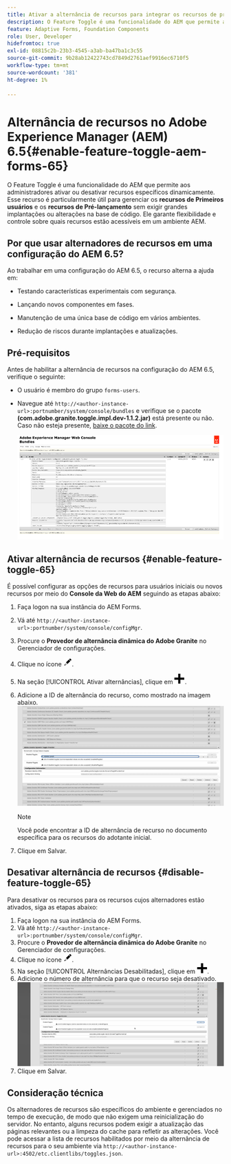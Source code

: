 ```yaml
---
title: Ativar a alternância de recursos para integrar os recursos de pré-lançamento e de adesão antecipada
description: O Feature Toggle é uma funcionalidade do AEM que permite aos administradores ativar novos recursos em um ambiente de tempo de execução.
feature: Adaptive Forms, Foundation Components
role: User, Developer
hidefromtoc: true
exl-id: 08815c2b-23b3-4545-a3ab-ba47ba1c3c55
source-git-commit: 9b28ab12422743cd7849d2761aef9916ec6710f5
workflow-type: tm+mt
source-wordcount: '381'
ht-degree: 1%

---
```


# Alternância de recursos no Adobe Experience Manager (AEM) 6.5{#enable-feature-toggle-aem-forms-65}

O Feature Toggle é uma funcionalidade do AEM que permite aos administradores ativar ou desativar recursos específicos dinamicamente. Esse recurso é particularmente útil para gerenciar os **recursos de Primeiros usuários** e os **recursos de Pré-lançamento** sem exigir grandes implantações ou alterações na base de código. Ele garante flexibilidade e controle sobre quais recursos estão acessíveis em um ambiente AEM.

## Por que usar alternadores de recursos em uma configuração do AEM 6.5?

Ao trabalhar em uma configuração do AEM 6.5, o recurso alterna a ajuda em:

* Testando características experimentais com segurança.

* Lançando novos componentes em fases.

* Manutenção de uma única base de código em vários ambientes.

* Redução de riscos durante implantações e atualizações.

## Pré-requisitos

Antes de habilitar a alternância de recursos na configuração do AEM 6.5, verifique o seguinte:

* O usuário é membro do grupo `forms-users`.

* Navegue até `http://<author-instance-url>:portnumber/system/console/bundles` e verifique se o pacote **(com.adobe.granite.toggle.impl.dev-1.1.2.jar)** está presente ou não. Caso não esteja presente, [baixe o pacote do link](https://experience.adobe.com/#/downloads/content/software-distribution/en/aem.html?package=/content/software-distribution/en/details.html/content/dam/aem/public/adobe/packages/cq650/hotfix/com.adobe.granite.toggle.impl.dev-1.1.2%20.jar).

  ![Alternância de recursos](/help/forms/using/assets/feature-toggle-6.5.png)

## Ativar alternância de recursos {#enable-feature-toggle-65}

É possível configurar as opções de recursos para usuários iniciais ou novos recursos por meio do **Console da Web do AEM** seguindo as etapas abaixo:

1. Faça logon na sua instância do AEM Forms.
2. Vá até `http://<author-instance-url>:portnumber/system/console/configMgr`.
3. Procure o **Provedor de alternância dinâmica do Adobe Granite** no Gerenciador de configurações.
4. Clique no ícone ![lápis-ícone](assets/illustratorcc_penciltool_cur_edit_2_17.png).
5. Na seção [!UICONTROL Ativar alternâncias], clique em ![ícone-lápis](assets/aem6forms_add.png).
6. Adicione a ID de alternância do recurso, como mostrado na imagem abaixo.
   ![Adicionar alternância](assets/add_toggle_number_forms.png)

   >[!NOTE]
   >
   >Você pode encontrar a ID de alternância de recurso no documento específica para os recursos do adotante inicial.

7. Clique em Salvar.

## Desativar alternância de recursos {#disable-feature-toggle-65}

Para desativar os recursos para os recursos cujos alternadores estão ativados, siga as etapas abaixo:

1. Faça logon na sua instância do AEM Forms.
2. Vá até `http://<author-instance-url>:portnumber/system/console/configMgr`.
3. Procure o **Provedor de alternância dinâmica do Adobe Granite** no Gerenciador de configurações.
4. Clique no ícone ![lápis-ícone](assets/illustratorcc_penciltool_cur_edit_2_17.png).
5. Na seção [!UICONTROL Alternâncias Desabilitadas], clique em ![ícone de lápis](assets/aem6forms_add.png).
6. Adicione o número de alternância para que o recurso seja desativado.
   ![Remover alternância](assets/remove_toggle_feature_forms.png)
7. Clique em Salvar.

## Consideração técnica

Os alternadores de recursos são específicos do ambiente e gerenciados no tempo de execução, de modo que não exigem uma reinicialização do servidor. No entanto, alguns recursos podem exigir a atualização das páginas relevantes ou a limpeza do cache para refletir as alterações.
Você pode acessar a lista de recursos habilitados por meio da alternância de recursos para o seu ambiente via `http://<author-instance-url>:4502/etc.clientlibs/toggles.json`.
